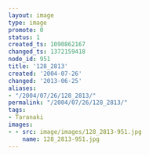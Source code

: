 ```yaml
---
layout: image
type: image
promote: 0
status: 1
created_ts: 1090862167
changed_ts: 1372159418
node_id: 951
title: '128_2813'
created: '2004-07-26'
changed: '2013-06-25'
aliases:
- "/2004/07/26/128_2813/"
permalink: "/2004/07/26/128_2813/"
tags:
- Taranaki
images:
- - src: image/images/128_2813-951.jpg
    name: 128_2813-951.jpg
---
```


